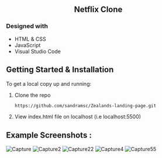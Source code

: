 
<!-- PROJECT TITLE -->

 <h2 2 align="center">
    Netflix Clone
    <br />
    </h2>


### Designed with

* HTML & CSS
* JavaScript
* Visual Studio Code

<!-- GETTING STARTED -->
## Getting Started & Installation

To get a local copy up and running:

1. Clone the repo
   ```sh
   https://github.com/sandramsc/Zealands-landing-page.git
   ```
2. View index.html file on localhost (i.e localhost:5500)

<!-- USAGE EXAMPLES -->
## Example Screenshots :
![Capture](https://user-images.githubusercontent.com/19821445/152427911-d1c86527-45e0-4b80-b47e-4d1cecaea989.JPG)
![Capture2](https://user-images.githubusercontent.com/19821445/152427886-6d1ca966-adfb-43de-bbd5-81a65e9ea4e6.JPG)
![Capture22](https://user-images.githubusercontent.com/19821445/152427915-eda7ca03-f47a-4939-8f6e-25748847cc63.JPG)
![Capture4](https://user-images.githubusercontent.com/19821445/152427925-c3b1e942-3469-49b8-9d45-69cc202ba653.JPG)
![Capture55](https://user-images.githubusercontent.com/19821445/152427930-38c4373a-054f-4462-859c-e40206c64b36.JPG)



